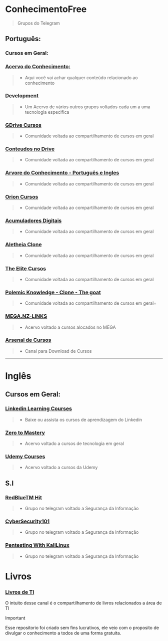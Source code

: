# ConhecimentoFree

> Grupos do Telegram

## Português:

### Cursos em Geral:

### [**Acervo do Conhecimento:**](https://t.me/acervocon)

> - Aqui você vai achar qualquer conteúdo relacionado ao conhecimento

### [**Development**](https://t.me/+u9IGipyIB1E3ZGEx)

> - Um Acervo de vários outros grupos voltados cada um a uma tecnologia especifica

### [**GDrive Cursos**](https://t.me/gdrive2020)

> - Comunidade voltada ao compartilhamento de cursos em geral

### [**Conteudos no Drive**](https://t.me/CONTEUDOSDRIVEFREE)

> - Comunidade voltada ao compartilhamento de cursos em geral

### [**Arvore do Conhecimento - Português e Ingles**](https://t.me/arveduconhecimentu)

> - Comunidade voltada ao compartilhamento de cursos em geral

### [**Orion Cursos**](https://t.me/orioncursos)

> - Comunidade voltada ao compartilhamento de cursos em geral

### [**Acumuladores Digitais**](https://t.me/aculadoresdigitais)

> - Comunidade voltada ao compartilhamento de cursos em geral

### [**Aletheia Clone**](https://t.me/aletheiaBR)

> - Comunidade voltada ao compartilhamento de cursos em geral

### [**The Elite Cursos**](https://t.me/ELITE_CURSO)

> - Comunidade voltada ao compartilhamento de cursos em geral

### [**Polemic Knowledge - Clone - The goat**](https://t.me/+-eUQNwLw9G5mNDUx)

> - Comunidade voltada ao compartilhamento de cursos em geral=

### [**MEGA.NZ-LINKS** ](https://t.me/MEGA_NZ)

> - Acervo voltado a cursos alocados no MEGA

### [**Arsenal de Cursos**](https://t.me/cursosdowloard)

> - Canal para Download de Cursos

<hr>

# Inglês

## Cursos em Geral:

### [**Linkedin Learning Courses**](https://t.me/linkedin_learning)

> - Baixe ou assista os cursos de aprendizagem do Linkedin

### [**Zero to Mastery**](https://t.me/zero_to_mastery)

> - Acervo voltado a cursos de tecnologia em geral

### [**Udemy Courses**](https://t.me/Udemy_Learning)

> - Acervo voltado a cursos da Udemy

## S.I

### [**RedBlueTM Hit**](https://t.me/joinchat/WvQZlNhxGF1mNjRk)

> - Grupo no telegram voltado a Segurança da Informação

### [**CyberSecurity101** ](https://t.me/cybersecurity1O1)

> - Grupo no telegram voltado a Segurança da Informação

### [**Pentesting With KaliLinux**](https://t.me/PentestingConKaliLinux)

> - Grupo no telegram voltado a Segurança da Informação

# Livros

### [**Livros de TI**](https://t.me/booksti)
O intuito desse canal é o compartilhamento de livros relacionados a área de TI


> [!IMPORTANT]
> Esse repositorio foi criado sem fins lucrativos, ele veio com o proposito de divulgar o conhecimento a todos de uma forma gratuita.
